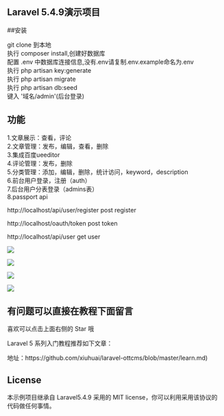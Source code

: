  

## Laravel 5.4.9演示项目

  
##安装

git clone 到本地<br>
执行 composer install,创建好数据库<br>
配置 .env 中数据库连接信息,没有.env请复制.env.example命名为.env<br>
执行 php artisan key:generate<br>
执行 php artisan migrate<br>
执行 php artisan db:seed<br>
键入 '域名/admin'(后台登录)<br>
## 功能
1.文章展示：查看，评论<br>
2.文章管理：发布，编辑，查看，删除<br>
3.集成百度ueeditor<br>
4.评论管理：发布，删除<br>
5.分类管理：添加，编辑，删除，统计访问，keyword，description<br>
6.前台用户登录，注册（auth）<br>
7.后台用户分表登录（admins表）<br>
8.passport api<br>
<p>http://localhost/api/user/register post register</p>
<p>http://localhost/oauth/token       post token</p>
<p>http://localhost/api/user          get user</p>

<p><img src=https://github.com/xiuhuai/laravel-ottcms/blob/master/help/1.png ></p>
<p><img src=https://github.com/xiuhuai/laravel-ottcms/blob/master/help/2.png ></p>
<p><img src=https://github.com/xiuhuai/laravel-ottcms/blob/master/help/3.png ></p>
<p><img src=https://github.com/xiuhuai/laravel-ottcms/blob/master/help/4.png ></p>

## 有问题可以直接在教程下面留言

喜欢可以点击上面右侧的 Star 哦

Laravel 5 系列入门教程推荐如下文章：
 

<p>地址：https://github.com/xiuhuai/laravel-ottcms/blob/master/learn.md)</p>
</article>
  </div>
</blockquote>

 

## License

本示例项目继承自 Laravel5.4.9 采用的 MIT license，你可以利用采用该协议的代码做任何事情。
